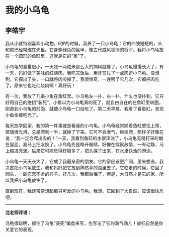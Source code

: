 # 我的小乌龟 #

## 李皓宇 ##

我从小就特别喜欢小动物。6岁的时候，我养了一只小乌龟：它的四肢短短的，头和尾巴经常缩在壳里。它身穿绿色的盔甲，像古代威风凛凛的将军。我将小乌龟放在一个圆形的鱼缸里，这就是它的“家”了。

小乌龟的食量很小，一天吃一两粒米那么大的饲料就够了。小乌龟慢慢长大了，有一天，妈妈做了美味的红烧肉。我吃完饭后，用牙签扎了一点肉逗小乌龟。没想到，它探出了头，一口就将肉咬掉了。我很惊奇，一连喂了它几次，它都把肉吃了。原来它也吃红烧肉啊！真好玩！

有一次，我放了几条小鱼在鱼缸里。小乌龟左一扑，右一扑，什么也没扑到。它只好用自己的绝招“装死”。小鱼以为小乌龟真的死了，就自由自在的在鱼缸里转圈。刚游到小乌龟的前面，就被小乌龟一口给吃了。第二天早晨，我看了看鱼缸，发现小鱼全被吃光了。

每天放学回家，我的第一件事就是看我的小乌龟。小乌龟经常顺着鱼缸壁往上爬，玻璃很光滑，总是爬到一半，就掉了下来。它可不会泄气，继续爬，那样子好像在说：“我一定会爬出去的！”一天，我看到鱼缸的水很浑浊了，小乌龟无精打采的躺在里面，我马上把水换了。小乌龟先是睁开眼睛，好像在探察敌情，一有动静，马上缩进壳里。后来它可能觉得舒服多了，把头探了出来，在水里快活的游泳。

小乌龟一天天长大了，它成了我最亲密的朋友。它的家应该更广阔，思来想去，我决定把小乌龟放生。我和妈妈把它放到陶然亭的湖里去了。它临走的时候，它回了回头，一副恋恋不舍的样子。好几次，我都后悔了，但是，大自然才是它的家，所以我把小乌龟放生了。

直到现在，我还常常想起那只可爱的小乌龟。我想，它回到了大自然，应该很快乐吧。

-------------------------------------

**沈老师评语：**

乌龟很聪明，抓住了乌龟“装死”骗食来写，也写出了它的淘气劲儿！放归自然是你关爱它的表现。